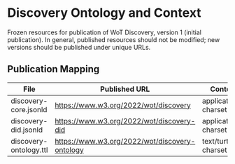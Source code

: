 # Discovery Ontology and Context
Frozen resources for publication of WoT Discovery, version 1 (initial publication).
In general, published resources should not be modified; new versions should be published under unique URLs.

## Publication Mapping
| File | Published URL | Content-Type |
| --- | --- | --- |
| discovery-core.jsonld | https://www.w3.org/2022/wot/discovery | application/ld+json; charset=utf-8 |
| discovery-did.jsonld | https://www.w3.org/2022/wot/discovery-did | application/ld+json; charset=utf-8 |
| discovery-ontology.ttl | https://www.w3.org/2022/wot/discovery-ontology | text/turtle; charset=utf-8 |
